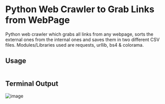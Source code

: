 # Python Web Crawler to Grab Links from WebPage
Python web crawler which grabs all links from any webpage, sorts the external ones from the internal ones and saves them in two different CSV files. Modules/Libraries used are requests, urllib, bs4 & colorama.

## Usage
```python grabLinks.py <url-link>
```

## Terminal Output
![image](https://user-images.githubusercontent.com/63439640/182337331-cd717bfe-0595-4333-9cf4-e93eb4e7390b.png)
